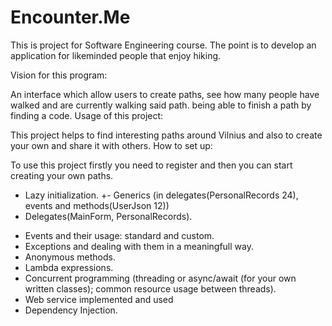 # Encounter.Me
This is project for Software Engineering course. The point is to develop an application for likeminded people that enjoy hiking.

Vision for this program:

An interface which allow users to create paths, see how many people have walked and are currently walking said path. being able to finish a path by finding a code.
Usage of this project:

This project helps to find interesting paths around Vilnius and also to create your own and share it with others.
How to set up:

To use this project firstly you need to register and then you can start creating your own paths.

+  Lazy initialization.
+-  Generics (in delegates(PersonalRecords 24), events and methods(UserJson 12))
+ Delegates(MainForm, PersonalRecords).
-  Events and their usage: standard and custom.
-  Exceptions and dealing with them in a meaningfull way.
-  Anonymous methods.
-  Lambda expressions.
-  Concurrent programming (threading or async/await (for your own written classes); common resource usage between threads).
-  Web service implemented and used
-  Dependency Injection.